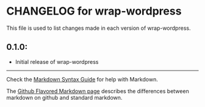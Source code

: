 # CHANGELOG for wrap-wordpress

This file is used to list changes made in each version of wrap-wordpress.

## 0.1.0:

* Initial release of wrap-wordpress

- - -
Check the [Markdown Syntax Guide](http://daringfireball.net/projects/markdown/syntax) for help with Markdown.

The [Github Flavored Markdown page](http://github.github.com/github-flavored-markdown/) describes the differences between markdown on github and standard markdown.
